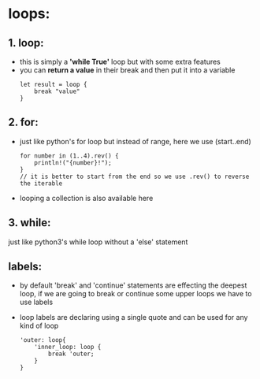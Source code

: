 # loops:

## 1. __loop__:
- this is simply a __'while True'__ loop but with some extra features
- you can __return a value__ in their break and then put it into a variable
    ```
    let result = loop {
        break "value"
    }
    ```

## 2. __for__:
- just like python's for loop but instead of range, here we use (start..end)
    ```
    for number in (1..4).rev() {
        println!("{number}!");
    }
    // it is better to start from the end so we use .rev() to reverse the iterable
    ```
- looping a collection is also available here  

## 3. __while__:
just like python3's while loop without a 'else' statement

## labels:
- by default 'break' and 'continue' statements are effecting the deepest loop, if we are going to break or continue some upper loops we have to use labels

- loop labels are declaring using a single quote and can be used for any kind of loop
    ```
    'outer: loop{
        'inner_loop: loop {
            break 'outer;
        }
    }
    ```